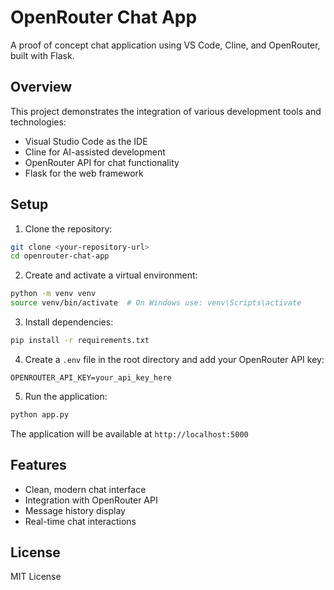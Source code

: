 # OpenRouter Chat App

A proof of concept chat application using VS Code, Cline, and OpenRouter, built with Flask.

## Overview
This project demonstrates the integration of various development tools and technologies:
- Visual Studio Code as the IDE
- Cline for AI-assisted development
- OpenRouter API for chat functionality
- Flask for the web framework

## Setup

1. Clone the repository:
```bash
git clone <your-repository-url>
cd openrouter-chat-app
```

2. Create and activate a virtual environment:
```bash
python -m venv venv
source venv/bin/activate  # On Windows use: venv\Scripts\activate
```

3. Install dependencies:
```bash
pip install -r requirements.txt
```

4. Create a `.env` file in the root directory and add your OpenRouter API key:
```
OPENROUTER_API_KEY=your_api_key_here
```

5. Run the application:
```bash
python app.py
```

The application will be available at `http://localhost:5000`

## Features

- Clean, modern chat interface
- Integration with OpenRouter API
- Message history display
- Real-time chat interactions

## License

MIT License
